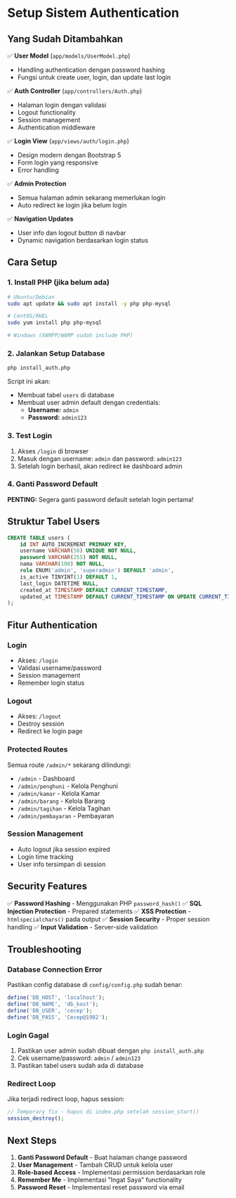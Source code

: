 # Setup Sistem Authentication

## Yang Sudah Ditambahkan

✅ **User Model** (`app/models/UserModel.php`)
- Handling authentication dengan password hashing
- Fungsi untuk create user, login, dan update last login

✅ **Auth Controller** (`app/controllers/Auth.php`) 
- Halaman login dengan validasi
- Logout functionality
- Session management
- Authentication middleware

✅ **Login View** (`app/views/auth/login.php`)
- Design modern dengan Bootstrap 5
- Form login yang responsive
- Error handling

✅ **Admin Protection** 
- Semua halaman admin sekarang memerlukan login
- Auto redirect ke login jika belum login

✅ **Navigation Updates**
- User info dan logout button di navbar
- Dynamic navigation berdasarkan login status

## Cara Setup

### 1. Install PHP (jika belum ada)
```bash
# Ubuntu/Debian
sudo apt update && sudo apt install -y php php-mysql

# CentOS/RHEL
sudo yum install php php-mysql

# Windows (XAMPP/WAMP sudah include PHP)
```

### 2. Jalankan Setup Database
```bash
php install_auth.php
```

Script ini akan:
- Membuat tabel `users` di database
- Membuat user admin default dengan credentials:
  - **Username:** `admin`
  - **Password:** `admin123`

### 3. Test Login
1. Akses `/login` di browser
2. Masuk dengan username: `admin` dan password: `admin123`
3. Setelah login berhasil, akan redirect ke dashboard admin

### 4. Ganti Password Default
**PENTING:** Segera ganti password default setelah login pertama!

## Struktur Tabel Users

```sql
CREATE TABLE users (
    id INT AUTO_INCREMENT PRIMARY KEY,
    username VARCHAR(50) UNIQUE NOT NULL,
    password VARCHAR(255) NOT NULL,
    nama VARCHAR(100) NOT NULL,
    role ENUM('admin', 'superadmin') DEFAULT 'admin',
    is_active TINYINT(1) DEFAULT 1,
    last_login DATETIME NULL,
    created_at TIMESTAMP DEFAULT CURRENT_TIMESTAMP,
    updated_at TIMESTAMP DEFAULT CURRENT_TIMESTAMP ON UPDATE CURRENT_TIMESTAMP
);
```

## Fitur Authentication

### Login
- Akses: `/login`
- Validasi username/password
- Session management
- Remember login status

### Logout
- Akses: `/logout`
- Destroy session
- Redirect ke login page

### Protected Routes
Semua route `/admin/*` sekarang dilindungi:
- `/admin` - Dashboard
- `/admin/penghuni` - Kelola Penghuni  
- `/admin/kamar` - Kelola Kamar
- `/admin/barang` - Kelola Barang
- `/admin/tagihan` - Kelola Tagihan
- `/admin/pembayaran` - Pembayaran

### Session Management
- Auto logout jika session expired
- Login time tracking
- User info tersimpan di session

## Security Features

✅ **Password Hashing** - Menggunakan PHP `password_hash()`
✅ **SQL Injection Protection** - Prepared statements
✅ **XSS Protection** - `htmlspecialchars()` pada output
✅ **Session Security** - Proper session handling
✅ **Input Validation** - Server-side validation

## Troubleshooting

### Database Connection Error
Pastikan config database di `config/config.php` sudah benar:
```php
define('DB_HOST', 'localhost');
define('DB_NAME', 'db_kost');  
define('DB_USER', 'cecep');
define('DB_PASS', 'Cecep@1982');
```

### Login Gagal
1. Pastikan user admin sudah dibuat dengan `php install_auth.php`
2. Cek username/password: `admin` / `admin123`
3. Pastikan tabel users sudah ada di database

### Redirect Loop
Jika terjadi redirect loop, hapus session:
```php
// Temporary fix - hapus di index.php setelah session_start()
session_destroy();
```

## Next Steps

1. **Ganti Password Default** - Buat halaman change password
2. **User Management** - Tambah CRUD untuk kelola user
3. **Role-based Access** - Implementasi permission berdasarkan role
4. **Remember Me** - Implementasi "Ingat Saya" functionality
5. **Password Reset** - Implementasi reset password via email